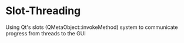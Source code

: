# Slot-Threading
Using Qt's slots (QMetaObject::invokeMethod) system to communicate progress from threads to the GUI
